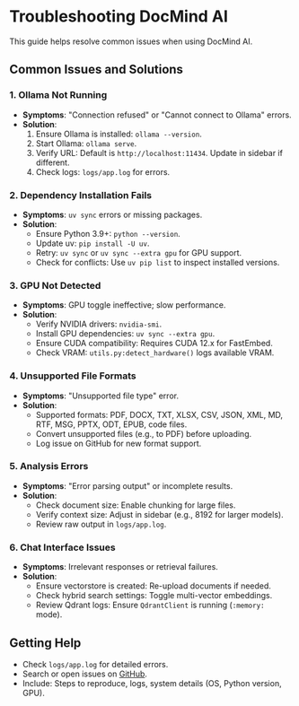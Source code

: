 # Troubleshooting DocMind AI

This guide helps resolve common issues when using DocMind AI.

## Common Issues and Solutions

### 1. Ollama Not Running

- **Symptoms**: "Connection refused" or "Cannot connect to Ollama" errors.
- **Solution**:
  1. Ensure Ollama is installed: `ollama --version`.
  2. Start Ollama: `ollama serve`.
  3. Verify URL: Default is `http://localhost:11434`. Update in sidebar if different.
  4. Check logs: `logs/app.log` for errors.

### 2. Dependency Installation Fails

- **Symptoms**: `uv sync` errors or missing packages.
- **Solution**:
  - Ensure Python 3.9+: `python --version`.
  - Update uv: `pip install -U uv`.
  - Retry: `uv sync` or `uv sync --extra gpu` for GPU support.
  - Check for conflicts: Use `uv pip list` to inspect installed versions.

### 3. GPU Not Detected

- **Symptoms**: GPU toggle ineffective; slow performance.
- **Solution**:
  - Verify NVIDIA drivers: `nvidia-smi`.
  - Install GPU dependencies: `uv sync --extra gpu`.
  - Ensure CUDA compatibility: Requires CUDA 12.x for FastEmbed.
  - Check VRAM: `utils.py:detect_hardware()` logs available VRAM.

### 4. Unsupported File Formats

- **Symptoms**: "Unsupported file type" error.
- **Solution**:
  - Supported formats: PDF, DOCX, TXT, XLSX, CSV, JSON, XML, MD, RTF, MSG, PPTX, ODT, EPUB, code files.
  - Convert unsupported files (e.g., to PDF) before uploading.
  - Log issue on GitHub for new format support.

### 5. Analysis Errors

- **Symptoms**: "Error parsing output" or incomplete results.
- **Solution**:
  - Check document size: Enable chunking for large files.
  - Verify context size: Adjust in sidebar (e.g., 8192 for larger models).
  - Review raw output in `logs/app.log`.

### 6. Chat Interface Issues

- **Symptoms**: Irrelevant responses or retrieval failures.
- **Solution**:
  - Ensure vectorstore is created: Re-upload documents if needed.
  - Check hybrid search settings: Toggle multi-vector embeddings.
  - Review Qdrant logs: Ensure `QdrantClient` is running (`:memory:` mode).

## Getting Help

- Check `logs/app.log` for detailed errors.
- Search or open issues on [GitHub](https://github.com/BjornMelin/docmind-ai).
- Include: Steps to reproduce, logs, system details (OS, Python version, GPU).
